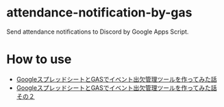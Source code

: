 # attendance-notification-by-gas

Send attendance notifications to Discord by Google Apps Script.

# How to use
- [GoogleスプレッドシートとGASでイベント出欠管理ツールを作ってみた話](https://toranoana-lab.hatenablog.com/entry/2020/12/04/120000)
- [GoogleスプレッドシートとGASでイベント出欠管理ツールを作ってみた話 その２](https://toranoana-lab.hatenablog.com/entry/2021/10/01/175837)
